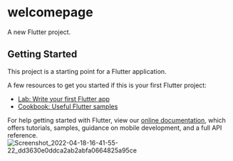 # welcomepage

A new Flutter project.

## Getting Started

This project is a starting point for a Flutter application.

A few resources to get you started if this is your first Flutter project:

- [Lab: Write your first Flutter app](https://flutter.dev/docs/get-started/codelab)
- [Cookbook: Useful Flutter samples](https://flutter.dev/docs/cookbook)

For help getting started with Flutter, view our
[online documentation](https://flutter.dev/docs), which offers tutorials,
samples, guidance on mobile development, and a full API reference.
![Screenshot_2022-04-18-16-41-55-22_dd3630e0ddca2ab2abfa0664825a95ce](https://user-images.githubusercontent.com/66775898/163800349-0fec5f8d-d561-48b4-a727-0179d6dc3ee5.jpg)
